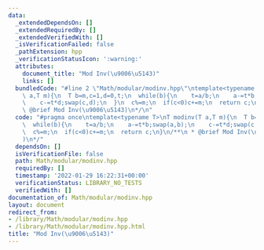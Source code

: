 ```yaml
---
data:
  _extendedDependsOn: []
  _extendedRequiredBy: []
  _extendedVerifiedWith: []
  _isVerificationFailed: false
  _pathExtension: hpp
  _verificationStatusIcon: ':warning:'
  attributes:
    document_title: "Mod Inv(\u9006\u5143)"
    links: []
  bundledCode: "#line 2 \"Math/modular/modinv.hpp\"\ntemplate<typename T>\nT modinv(T\
    \ a,T m){\n  T b=m,c=1,d=0,t;\n  while(b){\n    t=a/b;\n    a-=t*b;swap(a,b);\n\
    \    c-=t*d;swap(c,d);\n  }\n  c%=m;\n  if(c<0)c+=m;\n  return c;\n}\n/**\n *\
    \ @brief Mod Inv(\u9006\u5143)\n*/\n"
  code: "#pragma once\ntemplate<typename T>\nT modinv(T a,T m){\n  T b=m,c=1,d=0,t;\n\
    \  while(b){\n    t=a/b;\n    a-=t*b;swap(a,b);\n    c-=t*d;swap(c,d);\n  }\n\
    \  c%=m;\n  if(c<0)c+=m;\n  return c;\n}\n/**\n * @brief Mod Inv(\u9006\u5143\
    )\n*/"
  dependsOn: []
  isVerificationFile: false
  path: Math/modular/modinv.hpp
  requiredBy: []
  timestamp: '2022-01-29 16:22:31+00:00'
  verificationStatus: LIBRARY_NO_TESTS
  verifiedWith: []
documentation_of: Math/modular/modinv.hpp
layout: document
redirect_from:
- /library/Math/modular/modinv.hpp
- /library/Math/modular/modinv.hpp.html
title: "Mod Inv(\u9006\u5143)"
---
```

